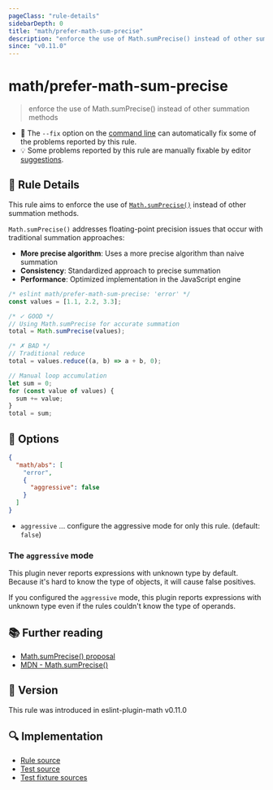 ```yaml
---
pageClass: "rule-details"
sidebarDepth: 0
title: "math/prefer-math-sum-precise"
description: "enforce the use of Math.sumPrecise() instead of other summation methods"
since: "v0.11.0"
---
```


# math/prefer-math-sum-precise

> enforce the use of Math.sumPrecise() instead of other summation methods

- 🔧 The `--fix` option on the [command line](https://eslint.org/docs/user-guide/command-line-interface#fixing-problems) can automatically fix some of the problems reported by this rule.
- 💡 Some problems reported by this rule are manually fixable by editor [suggestions](https://eslint.org/docs/developer-guide/working-with-rules#providing-suggestions).

## 📖 Rule Details

This rule aims to enforce the use of [`Math.sumPrecise()`] instead of other summation methods.

[`Math.sumPrecise()`]: https://github.com/tc39/proposal-math-sum

`Math.sumPrecise()` addresses floating-point precision issues that occur with traditional summation approaches:

- **More precise algorithm**: Uses a more precise algorithm than naive summation
- **Consistency**: Standardized approach to precise summation
- **Performance**: Optimized implementation in the JavaScript engine

<eslint-code-block fix>

<!-- eslint-skip -->

```js
/* eslint math/prefer-math-sum-precise: 'error' */
const values = [1.1, 2.2, 3.3];

/* ✓ GOOD */
// Using Math.sumPrecise for accurate summation
total = Math.sumPrecise(values);

/* ✗ BAD */
// Traditional reduce
total = values.reduce((a, b) => a + b, 0);

// Manual loop accumulation
let sum = 0;
for (const value of values) {
  sum += value;
}
total = sum;
```

</eslint-code-block>

## 🔧 Options

```json
{
  "math/abs": [
    "error",
    {
      "aggressive": false
    }
  ]
}
```

- `aggressive` ... configure the aggressive mode for only this rule. (default: `false`)

### The `aggressive` mode

This plugin never reports expressions with unknown type by default. Because it's hard to know the type of objects, it will cause false positives.

If you configured the `aggressive` mode, this plugin reports expressions with unknown type even if the rules couldn't know the type of operands.

## 📚 Further reading

- [Math.sumPrecise() proposal](https://github.com/tc39/proposal-math-sum)
- [MDN - Math.sumPrecise()](https://developer.mozilla.org/en-US/docs/Web/JavaScript/Reference/Global_Objects/Math/sumPrecise)

## 🚀 Version

This rule was introduced in eslint-plugin-math v0.11.0

## 🔍 Implementation

- [Rule source](https://github.com/ota-meshi/eslint-plugin-math/blob/main/src/rules/prefer-math-sum-precise.ts)
- [Test source](https://github.com/ota-meshi/eslint-plugin-math/blob/main/tests/src/rules/prefer-math-sum-precise.ts)
- [Test fixture sources](https://github.com/ota-meshi/eslint-plugin-math/tree/main/tests/fixtures/rules/prefer-math-sum-precise)
